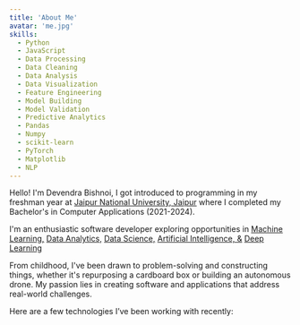 ```yaml
---
title: 'About Me'
avatar: 'me.jpg'
skills:
  - Python
  - JavaScript
  - Data Processing
  - Data Cleaning
  - Data Analysis
  - Data Visualization
  - Feature Engineering
  - Model Building
  - Model Validation
  - Predictive Analytics
  - Pandas
  - Numpy
  - scikit-learn
  - PyTorch
  - Matplotlib
  - NLP
---
```


Hello! I'm Devendra Bishnoi, I got introduced to programming in my freshman year at [Jaipur National University,  Jaipur](https://www.jnujaipur.ac.in) where I completed my Bachelor's in Computer Applications (2021-2024).

I'm an enthusiastic software developer exploring opportunities in [Machine Learning,]() [Data Analytics,]() [Data Science,]() [Artificial Intelligence, &]() [Deep Learning]()

From childhood, I've been drawn to problem-solving and constructing things, whether it's repurposing a cardboard box or building an autonomous drone. My passion lies in creating software and applications that address real-world challenges.

Here are a few technologies I’ve been working with recently:
